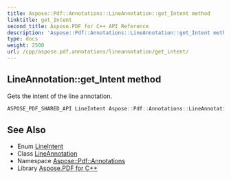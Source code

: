 ```yaml
---
title: Aspose::Pdf::Annotations::LineAnnotation::get_Intent method
linktitle: get_Intent
second_title: Aspose.PDF for C++ API Reference
description: 'Aspose::Pdf::Annotations::LineAnnotation::get_Intent method. Gets the intent of the line annotation in C++.'
type: docs
weight: 2500
url: /cpp/aspose.pdf.annotations/lineannotation/get_intent/
---
```

## LineAnnotation::get_Intent method


Gets the intent of the line annotation.

```cpp
ASPOSE_PDF_SHARED_API LineIntent Aspose::Pdf::Annotations::LineAnnotation::get_Intent()
```

## See Also

* Enum [LineIntent](../../lineintent/)
* Class [LineAnnotation](../)
* Namespace [Aspose::Pdf::Annotations](../../)
* Library [Aspose.PDF for C++](../../../)
